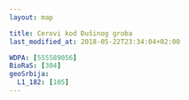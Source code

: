 ```yaml
---
layout: map

title: Cerovi kod Đušinog groba
last_modified_at: 2018-05-22T23:34:04+02:00

WDPA: [555589056]
BioRaS: [304]
geoSrbija:
  L1_182: [105]
---
```

